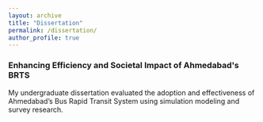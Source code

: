 ```yaml
---
layout: archive
title: "Dissertation"
permalink: /dissertation/
author_profile: true
---
```


### Enhancing Efficiency and Societal Impact of Ahmedabad's BRTS

My undergraduate dissertation evaluated the adoption and effectiveness of Ahmedabad’s Bus Rapid Transit System using simulation modeling and survey research.
